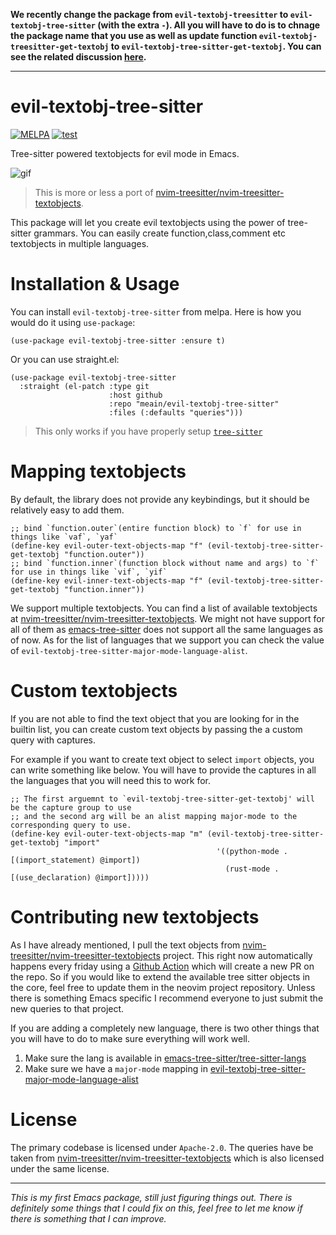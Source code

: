 **We recently change the package from `evil-textobj-treesitter` to `evil-textobj-tree-sitter` (with the extra `-`). All you will have to do is to chnage the package name that you use as well as update function `evil-textobj-treesitter-get-textobj` to `evil-textobj-tree-sitter-get-textobj`. You can see the related discussion [here](https://github.com/meain/evil-textobj-tree-sitter/issues/3).**

---

# evil-textobj-tree-sitter

[![MELPA](https://melpa.org/packages/evil-textobj-treesitter-badge.svg)](https://melpa.org/#/evil-textobj-treesitter)
[![test](https://github.com/meain/evil-textobj-tree-sitter/actions/workflows/test.yaml/badge.svg)](https://github.com/meain/evil-textobj-tree-sitter/actions/workflows/test.yaml)

Tree-sitter powered textobjects for evil mode in Emacs.

![gif](https://meain.io/blog-videos/gifs/evil-textobj-treesitter.gif)

> This is more or less a port of [nvim-treesitter/nvim-treesitter-textobjects](https://github.com/nvim-treesitter/nvim-treesitter-textobjects).

This package will let you create evil textobjects using the power of
tree-sitter grammars. You can easily create
function,class,comment etc textobjects in multiple languages.

# Installation & Usage

You can install `evil-textobj-tree-sitter` from melpa. Here is how you would do it using `use-package`:

``` emacs-lisp
(use-package evil-textobj-tree-sitter :ensure t)
```

Or you can use straight.el:

```emacs-lisp
(use-package evil-textobj-tree-sitter
  :straight (el-patch :type git
                      :host github
                      :repo "meain/evil-textobj-tree-sitter"
                      :files (:defaults "queries")))
```
> This only works if you have properly setup [`tree-sitter`](https://github.com/emacs-tree-sitter/elisp-tree-sitter)

# Mapping textobjects

By default, the library does not provide
any keybindings, but it should be relatively easy to add them.

```emacs-lisp
;; bind `function.outer`(entire function block) to `f` for use in things like `vaf`, `yaf`
(define-key evil-outer-text-objects-map "f" (evil-textobj-tree-sitter-get-textobj "function.outer"))
;; bind `function.inner`(function block without name and args) to `f` for use in things like `vif`, `yif`
(define-key evil-inner-text-objects-map "f" (evil-textobj-tree-sitter-get-textobj "function.inner"))
```

We support multiple textobjects. You can find a list of available textobjects at
[nvim-treesitter/nvim-treesitter-textobjects](https://github.com/nvim-treesitter/nvim-treesitter-textobjects#built-in-textobjects).
We might not have support for all of them as
[emacs-tree-sitter](https://github.com/ubolonton/emacs-tree-sitter)
does not support all the same languages as of now. As for the list of
languages that we support you can check the value of
`evil-textobj-tree-sitter-major-mode-language-alist`.

# Custom textobjects

If you are not able to find the text object that you are looking for
in the builtin list, you can create custom text objects by passing the
a custom query with captures.

For example if you want to create text object to select `import`
objects, you can write something like below. You will have to provide
the captures in all the languages that you will need this to work for.

``` emacs-lisp
;; The first arguemnt to `evil-textobj-tree-sitter-get-textobj' will be the capture group to use
;; and the second arg will be an alist mapping major-mode to the corresponding query to use.
(define-key evil-outer-text-objects-map "m" (evil-textobj-tree-sitter-get-textobj "import"
                                              '((python-mode . [(import_statement) @import])
                                                (rust-mode . [(use_declaration) @import]))))
```

# Contributing new textobjects

As I have already mentioned, I pull the text objects from
[nvim-treesitter/nvim-treesitter-textobjects](https://github.com/nvim-treesitter/nvim-treesitter-textobjects#built-in-textobjects)
project. This right now automatically happens every friday using a [Github
Action](https://github.com/meain/evil-textobj-tree-sitter/blob/master/.github/workflows/update-queries.yaml)
which will create a new PR on the repo. So if you would like to extend
the available tree sitter objects in the core, feel free to update
them in the neovim project repository. Unless there is something Emacs
specific I recommend everyone to just submit the new queries to that
project.

If you are adding a completely new language, there is two other things
that you will have to do to make sure everything will work well.

1) Make sure the lang is available in [emacs-tree-sitter/tree-sitter-langs](https://github.com/emacs-tree-sitter/tree-sitter-langs/tree/master/queries)
2) Make sure we have a `major-mode` mapping in [evil-textobj-tree-sitter-major-mode-language-alist](https://github.com/meain/evil-textobj-tree-sitter/blob/d416b3ab8610f179defadd58f5c20fdc65bf21e5/evil-textobj-tree-sitter.el#L40)

# License

The primary codebase is licensed under `Apache-2.0`. The queries have
be taken from
[nvim-treesitter/nvim-treesitter-textobjects](https://github.com/nvim-treesitter/nvim-treesitter-textobjects)
which is also licensed under the same license.

---

_This is my first Emacs package, still just figuring things out. There
is definitely some things that I could fix on this, feel free to let
me know if there is something that I can improve._
